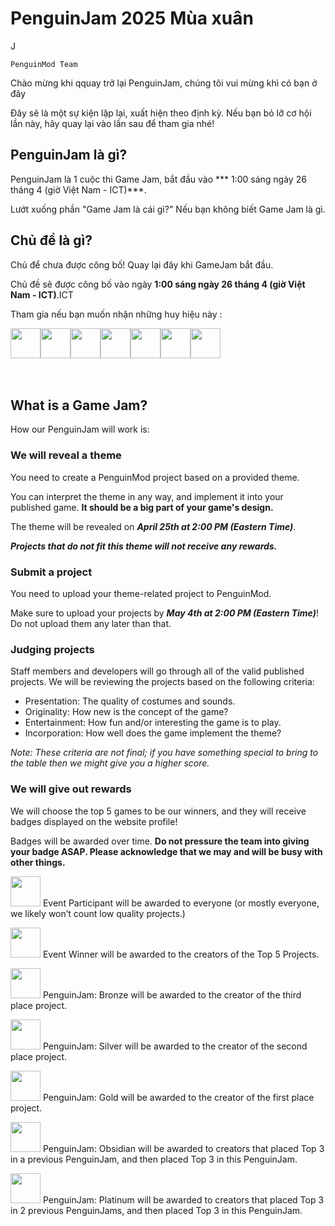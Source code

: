 # PenguinJam 2025 Mùa xuân

<!-- Try not to touch the ```host or ```collab sections, they are direct user links -->
<!-- You should translate ```warning sections though. -->J
<!-- ok sir  -->
```Chủ chì
PenguinMod Team
```

Chào mừng khi qquay trở lại PenguinJam, chúng tôi vui mừng khì có bạn ở đây

Đây sẽ là một sự kiện lặp lại, xuất hiện theo định kỳ. Nếu bạn bỏ lỡ cơ hội lần này, hãy quay lại vào lần sau để tham gia nhé!

## PenguinJam là gì?
PenguinJam là 1 cuộc thi Game Jam, bắt đầu vào *** 1:00 sáng ngày 26 tháng 4 (giờ Việt Nam - ICT)***.

Lướt xuống phần "Game Jam là cái gì?" Nếu bạn không biết Game Jam là gì.

## Chủ đề là gì?
Chủ để chưa được công bố! Quay lại đây khi GameJam bắt đầu.

Chủ đề sẽ được công bố vào ngày **1:00 sáng ngày 26 tháng 4 (giờ Việt Nam - ICT)**.ICT

Tham gia nếu bạn muốn nhận những huy hiệu này :
<div style="display:flex;flex-direction:row">
    <img src="https://penguinmod.com/badges/participant.png" width="48"></img>
    <img src="https://penguinmod.com/badges/eventwinner.png" width="48"></img>
    <img src="https://penguinmod.com/badges/penguinjambronze.png" width="48"></img>
    <img src="https://penguinmod.com/badges/penguinjamsilver.png" width="48"></img>
    <img src="https://penguinmod.com/badges/penguinjamgold.png" width="48"></img>
    <img src="https://penguinmod.com/badges/penguinjamobsidian.png" width="48"></img>
    <img src="https://penguinmod.com/badges/penguinjamplatinum.png" width="48"></img>
</div>
<br></br>

## What is a Game Jam?
How our PenguinJam will work is:

### We will reveal a theme
You need to create a PenguinMod project based on a provided theme.

You can interpret the theme in any way, and implement it into your published game. **It should be a big part of your game's design.**

The theme will be revealed on ***April 25th at 2:00 PM (Eastern Time)***.

***Projects that do not fit this theme will not receive any rewards.***

### Submit a project
You need to upload your theme-related project to PenguinMod.

Make sure to upload your projects by ***May 4th at 2:00 PM (Eastern Time)***! Do not upload them any later than that.

### Judging projects
Staff members and developers will go through all of the valid published projects. We will be reviewing the projects based on the following criteria:
- Presentation: The quality of costumes and sounds.
- Originality: How new is the concept of the game?
- Entertainment: How fun and/or interesting the game is to play.
- Incorporation: How well does the game implement the theme?

*Note: These criteria are not final; if you have something special to bring to the table then we might give you a higher score.*

### We will give out rewards
We will choose the top 5 games to be our winners, and they will receive badges displayed on the website profile!

Badges will be awarded over time. **Do not pressure the team into giving your badge ASAP. Please acknowledge that we may and will be busy with other things.**

<img src="https://penguinmod.com/badges/participant.png" width="48"></img>
Event Participant will be awarded to everyone (or mostly everyone, we likely won’t count low quality projects.)

<img src="https://penguinmod.com/badges/eventwinner.png" width="48"></img>
Event Winner will be awarded to the creators of the Top 5 Projects.

<img src="https://penguinmod.com/badges/penguinjambronze.png" width="48"></img>
PenguinJam: Bronze will be awarded to the creator of the third place project.

<img src="https://penguinmod.com/badges/penguinjamsilver.png" width="48"></img>
PenguinJam: Silver will be awarded to the creator of the second place project.

<img src="https://penguinmod.com/badges/penguinjamgold.png" width="48"></img>
PenguinJam: Gold will be awarded to the creator of the first place project.

<img src="https://penguinmod.com/badges/penguinjamobsidian.png" width="48"></img>
PenguinJam: Obsidian will be awarded to creators that placed Top 3 in a previous PenguinJam, and then placed Top 3 in this PenguinJam.

<img src="https://penguinmod.com/badges/penguinjamplatinum.png" width="48"></img>
PenguinJam: Platinum will be awarded to creators that placed Top 3 in 2 previous PenguinJams, and then placed Top 3 in this PenguinJam.
